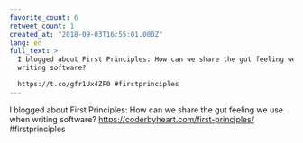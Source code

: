 ```yaml
---
favorite_count: 6
retweet_count: 1
created_at: "2018-09-03T16:55:01.000Z"
lang: en
full_text: >-
  I blogged about First Principles: How can we share the gut feeling we use when
  writing software?

  https://t.co/gfr1Ux4ZF0 #firstprinciples
---
```


I blogged about First Principles: How can we share the gut feeling we use when
writing software? <https://coderbyheart.com/first-principles/> #firstprinciples
